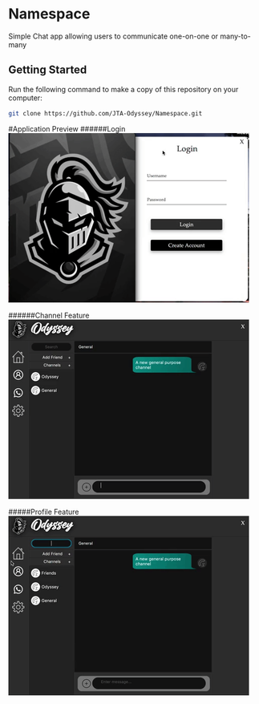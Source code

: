 # Namespace

Simple Chat app allowing users to communicate one-on-one or many-to-many

## Getting Started
Run the following command to make a copy of this repository on your computer:
```bash
git clone https://github.com/JTA-Odyssey/Namespace.git
```




#Application Preview
######Login
![](gif/login.gif)

######Channel Feature
![](gif/channels.gif)

#####Profile Feature
![](gif/profile.gif)

